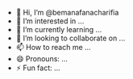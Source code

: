 - 👋 Hi, I’m @bemanafanacharifia
- 👀 I’m interested in ...
- 🌱 I’m currently learning ...
- 💞️ I’m looking to collaborate on ...
- 📫 How to reach me ...
- 😄 Pronouns: ...
- ⚡ Fun fact: ...

<!---
bemanafanacharifia/bemanafanacharifia is a ✨ special ✨ repository because its `README.md` (this file) appears on your GitHub profile.
You can click the Preview link to take a look at your changes.
--->

